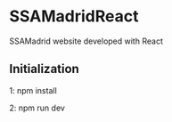 # SSAMadridReact
SSAMadrid website developed with React

## Initialization

1: npm install

2: npm run dev 


